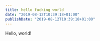 ```yaml
---
title: hello fucking world
date: "2019-08-12T10:39:18+01:00"
publishDate: "2019-08-12T10:39:18+01:00"
---
```

Hello, world!
